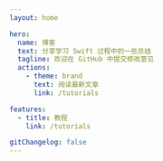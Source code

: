 ```yaml
---
layout: home

hero:
  name: 博客
  text: 分享学习 Swift 过程中的一些总结
  tagline: 欢迎在 GitHub 中提交修改意见
  actions:
    - theme: brand
      text: 阅读最新文章
      link: /tutorials

features:
  - title: 教程
    link: /tutorials

gitChangelog: false
---
```

